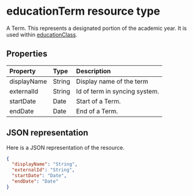 # educationTerm resource type

A Term. This represents a designated portion of the academic year. It is used within [educationClass](educationclass.md).

## Properties
| Property	   | Type	|Description|
|:---------------|:--------|:----------|
|displayName| String| Display name of the term| 
|externalId|String| Id of term in syncing system. |
|startDate|Date|Start of a Term.|
|endDate|Date|End of a Term.

## JSON representation

Here is a JSON representation of the resource.

<!-- {
  "blockType": "resource",
  "optionalProperties": [

  ],
  "@odata.type": "microsoft.graph.educationTerm"
}-->

```json
{
  "displayName": "String",
  "externalId": "String",
  "startDate": "Date",
  "endDate": "Date"
}
```

<!-- uuid: 8fcb5dbc-d5aa-4681-8e31-b001d5168d79
2015-10-25 14:57:30 UTC -->
<!-- {
  "type": "#page.annotation",
  "description": "educationSchool resource",
  "keywords": "",
  "section": "documentation",
  "tocPath": ""
}-->